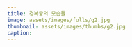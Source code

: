 ```yaml
---
title: 경복궁의 모습들
image: assets/images/fulls/g2.jpg
thumbnail: assets/images/thumbs/g2.jpg
caption:
---
```

